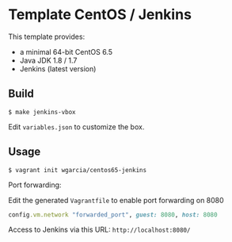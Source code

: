 Template CentOS / Jenkins
=========================

This template provides:

* a minimal 64-bit CentOS 6.5
* Java JDK 1.8 / 1.7
* Jenkins (latest version)

Build
-----

```shell
$ make jenkins-vbox
```

Edit `variables.json` to customize the box.

Usage
-----

```shell
$ vagrant init wgarcia/centos65-jenkins
```

Port forwarding:

Edit the generated `Vagrantfile` to enable port forwarding on 8080

```ruby
config.vm.network "forwarded_port", guest: 8080, host: 8080
```

Access to Jenkins via this URL: `http://localhost:8080/`
